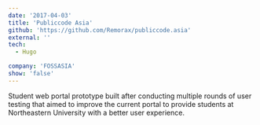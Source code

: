 ```yaml
---
date: '2017-04-03'
title: 'Publiccode Asia'
github: 'https://github.com/Remorax/publiccode.asia'
external: ''
tech:
  - Hugo

company: 'FOSSASIA'
show: 'false'
---
```


Student web portal prototype built after conducting multiple rounds of user testing that aimed to improve the current portal to provide students at Northeastern University with a better user experience.
